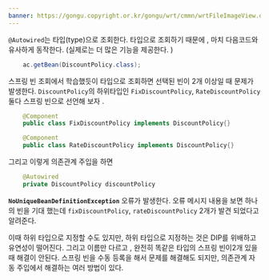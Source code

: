 ```yaml
---
banner: https://gongu.copyright.or.kr/gongu/wrt/cmmn/wrtFileImageView.do?wrtSn=11288959&filePath=L2Rpc2sxL25ld2RhdGEvMjAxNS8wMi9DTFM2OS9OVVJJXzAwMV8wNDQ1X251cmltZWRpYV8yMDE1MTIwMw==&thumbAt=Y&thumbSe=b_tbumb&wrtTy=10006
---
```

`@Autowired`는 타입(type)으로 조회한다. 
타입으로 조회하기 때문에 , 마치 다음코드와 유사하게 동작한다. (실제로는 더 많은 기능을 제공한다. )
```java
	ac.getBean(DiscountPolicy.class);
```

스프링 빈 조회에서 학습했듯이 타입으로 조회하면 선택된 빈이 2개 이상일 때 문제가 발생한다.
`DiscountPolicy`의 하위타입인 `FixDiscountPolicy`, `RateDiscountPolicy` 둘다 스프링 빈으로 선언해 보자 . 

```java
	@Component
	public class FixDiscountPolicy implements DiscountPolicy{}
```

```java
	@Component
	public class RateDiscountPolicy implements DiscountPolicy{}
```

그리고 이렇게 의존관계 주입을 하면 
```java 
	@Autowired
	private DiscountPolicy discountPolicy
```


**`NoUniqueBeanDefinitionException`** 오류가 발생한다.
오류 메시지 내용을 보면 하나의 빈을 기대 했는데 `fixDiscountPolicy`, `rateDiscountPolicy`   2개가 발견 되었다고 알려준다. 


이때 하위 타입으로 지정할 수도 있지만, 하위 타입으로 지정하는 것은 DIP를 위배하고 유연성이 떨어진다. 그리고 이름만 다르고 , 완전히 똑같은 타입의 스프링 빈이2개 있을때 해결이 안된다. 
스프링 빈을 수동 등록을 해서 문제를 해결해도 되지만, 의존관계 자동 주입에서 해결하는 여러 방법이 있다. 


